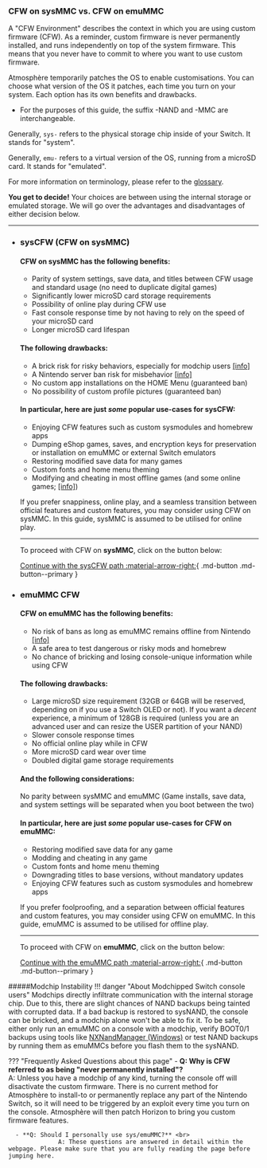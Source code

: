 ### **CFW on sysMMC vs. CFW on emuMMC**

A "CFW Environment" describes the context in which you are using custom firmware (CFW).
As a reminder, custom firmware is never permanently installed, and runs independently on top of the system firmware. This means that you never have to commit to where you want to use custom firmware.

Atmosphère temporarily patches the OS to enable customisations. You can choose what version of the OS it patches, each time you turn on your system. Each option has its own benefits and drawbacks.

 - For the purposes of this guide, the suffix -NAND and -MMC are interchangeable.

Generally, `sys-` refers to the physical storage chip inside of your Switch. It stands for "system".

Generally, `emu-` refers to a virtual version of the OS, running from a microSD card. It stands for "emulated".

For more information on terminology, please refer to the [glossary](../../extras/glossary.md).

**You get to decide!** Your choices are between using the internal storage or emulated storage. We will go over the advantages and disadvantages of either decision below.

-----

<div class="grid cards" markdown>

-   ### **sysCFW (CFW on sysMMC)**
    #### **CFW on sysMMC has the following benefits:**

    * Parity of system settings, save data, and titles between CFW usage and standard usage (no need to duplicate digital games)
    * Significantly lower microSD card storage requirements
    * Possibility of online play during CFW use
    * Fast console response time by not having to rely on the speed of your microSD card
    * Longer microSD card lifespan


    #### **The following drawbacks:**

    * A brick risk for risky behaviors, especially for modchip users [[info]](#modchip-instability)
    * A Nintendo server ban risk for misbehavior [[info]](https://nx.eiphax.tech/ban.html)
    * No custom app installations on the HOME Menu (guaranteed ban)
    * No possibility of custom profile pictures (guaranteed ban)

    #### **In particular, here are just *some* popular use-cases for sysCFW:**

    * Enjoying CFW features such as custom sysmodules and homebrew apps
    * Dumping eShop games, saves, and encryption keys for preservation or installation on emuMMC or external Switch emulators
    * Restoring modified save data for many games
    * Custom fonts and home menu theming
    * Modifying and cheating in most offline games (and some online games; [[info]](../../homebrew/edizon.md))

    If you prefer snappiness, online play, and a seamless transition between official features and custom features, you may consider using CFW on sysMMC. In this guide, sysMMC is assumed to be utilised for online play.

    -----

    To proceed with CFW on **sysMMC**, click on the button below:

    [Continue with the sysCFW path :material-arrow-right:](../all/partitioning_sd_syscfw.md){ .md-button .md-button--primary }

-   ### **emuMMC CFW**
    #### **CFW on emuMMC has the following benefits:**

    * No risk of bans as long as emuMMC remains offline from Nintendo [[info]](../../extras/img/ban.png)
    * A safe area to test dangerous or risky mods and homebrew
    * No chance of bricking and losing console-unique information while using CFW

    #### **The following drawbacks:**

    * Large microSD size requirement (32GB or 64GB will be reserved, depending on if you use a Switch OLED or not). If you want a *decent* experience, a minimum of 128GB is required (unless you are an advanced user and can resize the USER partition of your NAND)
    * Slower console response times
    * No official online play while in CFW
    * More microSD card wear over time
    * Doubled digital game storage requirements <link to dumping digital games>

    #### **And the following considerations:**
    No parity between sysMMC and emuMMC (Game installs, save data, and system settings will be separated when you boot between the two)

    #### **In particular, here are just *some* popular use-cases for CFW on emuMMC:**

    * Restoring modified save data for any game
    * Modding and cheating in any game
    * Custom fonts and home menu theming
    * Downgrading titles to base versions, without mandatory updates
    * Enjoying CFW features such as custom sysmodules and homebrew apps

    If you prefer foolproofing, and a separation between official features and custom features, you may consider using CFW on emuMMC. In this guide, emuMMC is assumed to be utilised for offline play.

    -----

    To proceed with CFW on **emuMMC**, click on the button below:

    [Continue with the emuMMC path :material-arrow-right:](../all/partitioning_sd.md){ .md-button .md-button--primary }

</div>

#####Modchip Instability
!!! danger "About Modchipped Switch console users"
      Modchips directly infiltrate communication with the internal storage chip. Due to this, there are slight chances of NAND backups being tainted with corrupted data. If a bad backup is restored to sysNAND, the console can be bricked, and a modchip alone won't be able to fix it. To be safe, either only run an emuMMC on a console with a modchip, verify BOOT0/1 backups using tools like [NXNandManager (Windows)](https://github.com/eliboa/NxNandManager) or test NAND backups by running them as emuMMCs before you flash them to the sysNAND.

??? "Frequently Asked Questions about this page"
      - **Q: Why is CFW referred to as being "never permanently installed"?** <br>
                  A: Unless you have a modchip of any kind, turning the console off will disactivate the custom firmware. There is no current method for Atmosphère to install-to or permanently replace any part of the Nintendo Switch, so it will need to be triggered by an exploit every time you turn on the console. Atmosphère will then patch Horizon to bring you custom firmware features.

      - **Q: Should I personally use sys/emuMMC?** <br>
                  A: These questions are answered in detail within the webpage. Please make sure that you are fully reading the page before jumping here.
